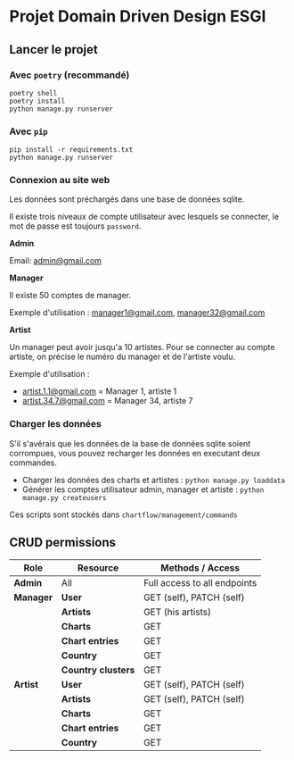 # Projet Domain Driven Design ESGI

## Lancer le projet

### Avec `poetry` (recommandé)
```shell
poetry shell
poetry install
python manage.py runserver
```

### Avec `pip`
```shell
pip install -r requirements.txt
python manage.py runserver
```

### Connexion au site web
Les données sont préchargés dans une base de données sqlite.

Il existe trois niveaux de compte utilisateur avec lesquels se connecter, le mot de passe est toujours `password`.

**Admin** 

Email: admin@gmail.com

**Manager**

Il existe 50 comptes de manager.

Exemple d'utilisation : manager1@gmail.com, manager32@gmail.com

**Artist**

Un manager peut avoir jusqu'a 10 artistes. Pour se connecter au compte artiste, on précise le numéro du manager et de l'artiste voulu.

Exemple d'utilisation :
- artist.1.1@gmail.com = Manager 1, artiste 1
- artist.34.7@gmail.com = Manager 34, artiste 7

### Charger les données
S'il s'avérais que les données de la base de données sqlite soient corrompues, vous pouvez recharger les données en executant deux commandes.
- Charger les données des charts et artistes : `python manage.py loaddata` 
- Générer les comptes utilisateur admin, manager et artiste : `python manage.py createusers` 

Ces scripts sont stockés dans `chartflow/management/commands`

## CRUD permissions


| Role        | Resource             | Methods / Access             |
| ----------- | -------------------- | ---------------------------- |
| **Admin**   | All                  | Full access to all endpoints |
| **Manager** | **User**             | GET (self), PATCH (self)     |
|             | **Artists**          | GET (his artists)            |
|             | **Charts**           | GET                          |
|             | **Chart entries**    | GET                          |
|             | **Country**          | GET                          |
|             | **Country clusters** | GET                          |
| **Artist**  | **User**             | GET (self), PATCH (self)     |
|             | **Artists**          | GET (self), PATCH (self)     |
|             | **Charts**           | GET                          |
|             | **Chart entries**    | GET                          |
|             | **Country**          | GET                          |